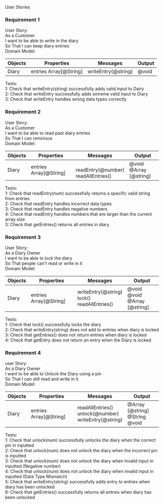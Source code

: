 User Stories

### Requirement 1<br/>
User Story:<br/>
    As a Customer<br/>
    I want to be able to write in the diary<br/>
    So That I can keep diary entries<br/>
Domain Model:

| Objects | Properties             | Messages            | Output |
|---------|------------------------|---------------------|--------|
| Diary   | entries Array[@String] | writeEntry(@string) | @void  |
Tests:<br/>
    1: Check that writeEntry(string) successfully adds valid input to Dairy<br/>
    2: Check that writeEntry successfully adds extreme valid input to Diary<br/>
    3: Check that writeEntry handles wrong data types correctly<br/>


### Requirement 2<br/>
User Story:<br/>
    As a Customer<br/>
    I want to be able to read past diary entries<br/>
    So That I can reminisce<br/>
Domain Model:

| Objects | Properties             | Messages                                | Output                     |
|---------|------------------------|-----------------------------------------|----------------------------|
| Diary   | entries Array[@String] | <br/>readEntry(@number)<br/>readAllEntries() | @void<br/>@Array [@string] |
Tests:<br/>
    1: Check that readEntry(num) successfully returns a specific valid string from entries<br/>
    2: Check that readEntry handles incorrect data types<br/>
    3: Check that readEntry handles negative numbers<br/>
    4: Check that readEntry handles numbers that are larger than the current array size<br/>
    3: Check that getEntries() returns all entries in diary<br/>


### Requirement 3<br/>
User Story:<br/>
    As a Diary Owner<br/>
    I want to be able to lock the diary<br/>
    So That people can't read or write in it<br/>
Domain Model:

| Objects | Properties             | Messages                                            | Output                               |
|---------|------------------------|-----------------------------------------------------|--------------------------------------|
| Diary   | entries Array[@String] | writeEntry(@string)<br/>lock()<br/>readAllEntries() | @void<br/>@void<br/>@Array [@string] |
Tests:<br/>
    1: Check that lock() successfully locks the diary<br/>
    2: Check that writeEntry(string) does not add to entries when diary is locked<br/>
    3: Check that getEntries() does not return entries when diary is locked<br/>
    4: Check that getEntry does not return an entry when the Diary is locked


### Requirement 4<br/>
user Story:<br/>
        As a Diary Owner<br/>
        I want to be able to Unlock the Diary using a pin<br/>
        So That I can still read and write in it<br/>
    Domain Model:<br/>

| Objects | Properties             | Messages                                                     | Output                                 |
|---------|------------------------|--------------------------------------------------------------|----------------------------------------|
| Diary   | entries Array[@String] | readAllEntries()<br/>unlock(@number)<br/>writeEntry(@string) | @Array [@string]<br/>@String<br/>@void |
Tests:<br/>
    1: Check that unlock(num) successfully unlocks the diary when the correct pin in inputted<br/>
    2: Check that unlock(num) does not unlock the diary when the incorrect pin is inputted<br/>
    3: Check that unlock(num) does not unlock the diary when invalid input in inputted (Negative number)<br/>
    4: Check that unlock(num) does not unlock the diary when invalid input in inputted (Data Type Mismatch)<br/>
    5: Check that writeEntry(string) successfully adds entry to entries when diary has been unlocked<br/>
    6: Check that getEntries() successfully returns all entries when diary has been unlocked<br/>





